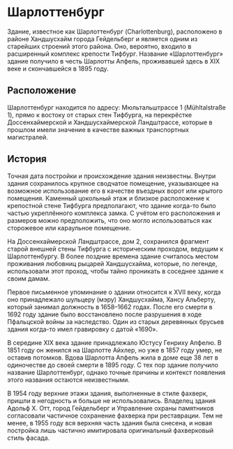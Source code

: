 # Шарлоттенбург

Здание, известное как Шарлоттенбург (Charlottenburg), расположено в районе Хандшусхайм города Гейдельберг и является одним из старейших строений этого района. Оно, вероятно, входило в расширенный комплекс крепости Тифбург. Название «Шарлоттенбург» здание получило в честь Шарлотты Апфель, проживавшей здесь в XIX веке и скончавшейся в 1895 году.

## Расположение
Шарлоттенбург находится по адресу: Мюльтальштрассе 1 (Mühltalstraße 1), прямо к востоку от старых стен Тифбурга, на перекрёстке Доссенхаймерской и Хандшусхаймерской Ландштрассе, которые в прошлом имели значение в качестве важных транспортных магистралей.

## История
Точная дата постройки и происхождение здания неизвестны. Внутри здания сохранилось крупное сводчатое помещение, указывающее на возможное использование его в качестве въездных ворот или крытого помещения. Каменный цокольный этаж и близкое расположение к крепостной стене Тифбурга предполагают, что здание когда-то было частью укреплённого комплекса замка. С учётом его расположения и размеров можно предположить, что оно могло использоваться как сторожевое или караульное помещение.

На Доссенхаймерской Ландштрассе, дом 2, сохранился фрагмент старой внешней стены Тифбурга с историческим проходом, ведущим к Шарлоттенбургу. В более поздние времена здание считалось местом проживания любовниц рыцарей Хандшусхайма, которые, по легенде, использовали этот проход, чтобы тайно проникать в соседнее здание к своим дамам.

Первое письменное упоминание о здании относится к XVII веку, когда оно принадлежало шульцеру (мэру) Хандшусхайма, Хансу Альберту, который занимал должность в 1658–1662 годах. После его смерти в 1692 году здание было восстановлено после разрушения в ходе Пфальцской войны за наследство. Один из старых деревянных брусьев здания когда-то имел гравировку с датой «1690».

В середине XIX века здание принадлежало Юстусу Генриху Апфелю. В 1851 году он женился на Шарлотте Айхлер, но уже в 1857 году умер, не оставив потомков. Вдова Шарлотта Апфель жила в доме еще 38 лет в одиночестве до своей смерти в 1895 году. С тех пор здание получило название Шарлоттенбург, однако точные причины и контекст появления этого названия остаются неизвестными.

В 1954 году верхние этажи здания, выполненные в стиле фахверк, пришли в негодность и больше не использовались. Владелец здания Адольф Х. Отт, город Гейдельберг и Управление охраны памятников согласовали частичное сохранение фахверка при реставрации. Тем не менее, в 1955 году вся верхняя часть здания была снесена, и новая постройка лишь частично имитировала оригинальный фахверковый стиль фасада.